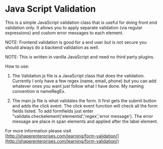 # Java Script Validation
This is a simple JavaScript validation class that is useful for doing front end validation only.  It allows you to apply separate validation (via regular expressions) and custom error messages to each element.

NOTE: Frontend validation is good for a end user but is not secure you should always do a backend validation as well.

NOTE: This is written in vanilla JavaScript and need no third party plugins.

How to use:
1. The Validation.js file is a JavaScript class that does the validation.  Currently I only have a few regex (name, email, phone) but you can add whatever ones you want just follow what I have done.  My naming convention is nameRegEx.

2. The main.js file is what validates the form. It first gets the submit button and adds the click event.   The click event function will check all the form fields listed.  To add formfields just enter "validate.checkelement('elementid','regex','error message').  The error message are place in span elements and applied after the label element.

For more information please visit [http://shaperenterprises.com/learning/form-validation/](http://shaperenterprises.com/learning/form-validation/)  
